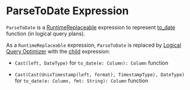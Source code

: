 # ParseToDate Expression

`ParseToDate` is a [RuntimeReplaceable](RuntimeReplaceable.md) expression to represent [to_date](../spark-sql-functions-datetime.md#to_date) function (in logical query plans).

As a `RuntimeReplaceable` expression, `ParseToDate` is replaced by [Logical Query Optimizer](../catalyst/Optimizer.md#ReplaceExpressions) with the [child](#child) expression:

* `Cast(left, DateType)` for `to_date(e: Column): Column` function

* `Cast(Cast(UnixTimestamp(left, format), TimestampType), DateType)` for `to_date(e: Column, fmt: String): Column` function
